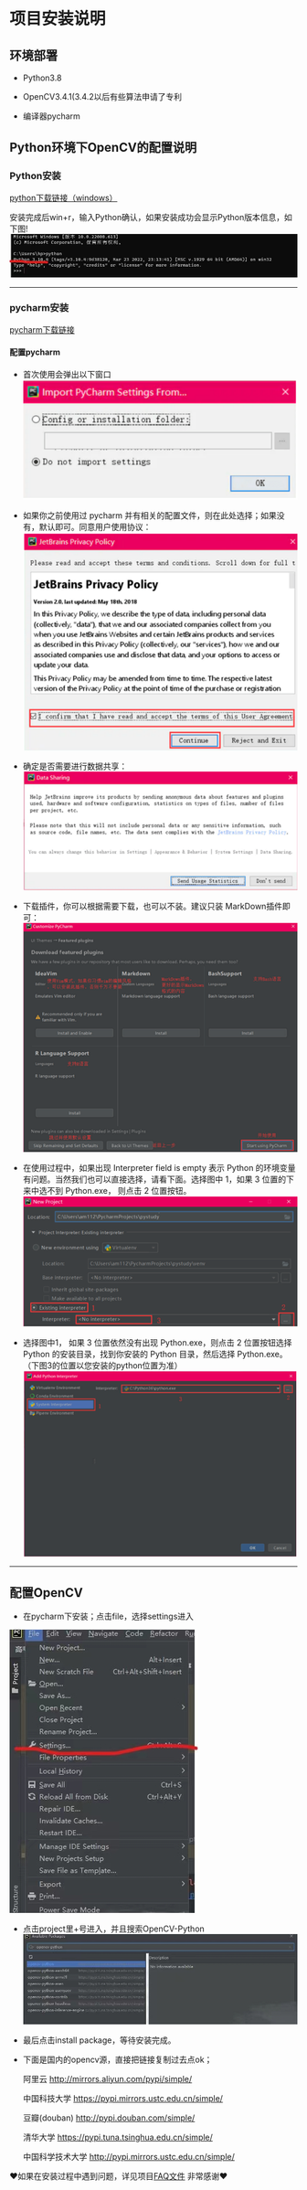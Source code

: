 # 项目安装说明

## 环境部署
+ Python3.8

+ OpenCV3.4.1(3.4.2以后有些算法申请了专利

+ 编译器pycharm

## Python环境下OpenCV的配置说明
### Python安装
[python下载链接（windows）](http://www.python.org/downloads/windows/)

安装完成后win+r，输入Python确认，如果安装成功会显示Python版本信息，如下图!
![image](https://github.com/QAQDaisy/Daisy-s/blob/main/%E5%BE%AE%E4%BF%A1%E5%9B%BE%E7%89%87_20220629221309.jpg)

---
### pycharm安装
[pycharm下载链接](https://www.jetbrains.com/pycharm/download/#section=windows)
#### 配置pycharm
* 首次使用会弹出以下窗口
![image](https://github.com/QAQDaisy/Daisy-s/blob/main/%E5%B1%8F%E5%B9%95%E6%88%AA%E5%9B%BE%202022-06-30%20095733.png)

* 如果你之前使用过 pycharm 并有相关的配置文件，则在此处选择；如果没有，默认即可。同意用户使用协议：
![image](https://github.com/QAQDaisy/Daisy-s/blob/main/%E5%B1%8F%E5%B9%95%E6%88%AA%E5%9B%BE%202022-06-30%20095759.png)

* 确定是否需要进行数据共享：
![image](https://github.com/QAQDaisy/Daisy-s/blob/main/%E5%B1%8F%E5%B9%95%E6%88%AA%E5%9B%BE%202022-06-30%20095816.png)

* 下载插件，你可以根据需要下载，也可以不装。建议只装 MarkDown插件即可：
![image](https://github.com/QAQDaisy/Daisy-s/blob/main/%E5%B1%8F%E5%B9%95%E6%88%AA%E5%9B%BE%202022-06-30%20095834.png)

* 在使用过程中，如果出现 Interpreter field is empty 表示 Python 的环境变量有问题。当然我们也可以直接选择，请看下面。选择图中 1，如果 3 位置的下来中选不到 Python.exe， 则点击 2 位置按钮。
![image](https://github.com/QAQDaisy/Daisy-s/blob/main/%E5%B1%8F%E5%B9%95%E6%88%AA%E5%9B%BE%202022-06-30%20095945.png)

* 选择图中1， 如果 3 位置依然没有出现 Python.exe，则点击 2 位置按钮选择 Python 的安装目录，找到你安装的 Python 目录，然后选择 Python.exe。（下图3的位置以您安装的python位置为准）
![image](https://github.com/QAQDaisy/Daisy-s/blob/main/%E5%B1%8F%E5%B9%95%E6%88%AA%E5%9B%BE%202022-06-30%20100834.png)

---
## 配置OpenCV
* 在pycharm下安装；点击file，选择settings进入

![image](https://github.com/QAQDaisy/Daisy-s/blob/main/%E5%BE%AE%E4%BF%A1%E5%9B%BE%E7%89%87_20220629224010.jpg)

* 点击project里+号进入，并且搜索OpenCV-Python
![image](https://github.com/QAQDaisy/Daisy-s/blob/main/%E5%BE%AE%E4%BF%A1%E5%9B%BE%E7%89%87_20220629224448.jpg)
* 最后点击install package，等待安装完成。

* 下面是国内的opencv源，直接把链接复制过去点ok；

  阿里云 http://mirrors.aliyun.com/pypi/simple/
  
  中国科技大学 https://pypi.mirrors.ustc.edu.cn/simple/
  
  豆瓣(douban) http://pypi.douban.com/simple/
  
  清华大学 https://pypi.tuna.tsinghua.edu.cn/simple/
  
  中国科学技术大学 http://pypi.mirrors.ustc.edu.cn/simple/ 

:heart:如果在安装过程中遇到问题，详见项目[FAQ文件](https://github.com/Bistu-OSSDT-2022/23-yangdl-chengsq/blob/main/FAQ) 非常感谢:heart:


